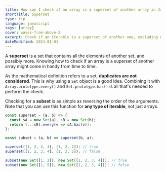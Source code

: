 ```yaml
---
title: How can I check if an array is a superset of another array in JavaScript?
shortTitle: Superset
type: tip
language: javascript
tags: [array]
cover: waves-from-above-2
excerpt: Check if an iterable is a superset of another one, excluding duplicate values.
dateModified: 2024-01-01
---
```


A **superset** is a set that contains all the elements of another set, and possibly more. Knowing how to check if an array is a superset of another array might come in handy from time to time.

As the mathematical definition refers to a set, **duplicates are not considered**. This is why using a `Set` object is a good idea. Combining it with `Array.prototype.every()` and `Set.prototype.has()` is all that's needed to perform the check.

Checking for a **subset** is as simple as reversing the order of the arguments. Note that you can use this function for **any type of iterable**, not just arrays.

```js
const superset = (a, b) => {
  const sA = new Set(a), sB = new Set(b);
  return [...sB].every(v => sA.has(v));
};

const subset = (a, b) => superset(b, a);

superset([1, 2, 3, 4], [1, 2, 2]); // true
superset([1, 2, 3, 4], [1, 3, 5]); // false

subset(new Set([1, 2]), new Set([1, 2, 3, 4])); // true
subset(new Set([1, 5]), new Set([1, 2, 3, 4])); // false
```
